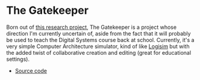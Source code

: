 # The Gatekeeper

Born out of [this research project](/pages/research/signal-based-systems-and-crdts-for-collaborative-computer-architecture-simulation.html), The Gatekeeper is a project whose direction I'm currently uncertain of, aside from the fact that it will probably be used to teach the Digital Systems course back at school. Currently, it's a very simple Computer Architecture simulator, kind of like [Logisim](http://www.cburch.com/logisim/) but with the added twist of collaborative creation and editing (great for educational settings).

- [Source code](https://github.com/promethiumjs/promethium)
